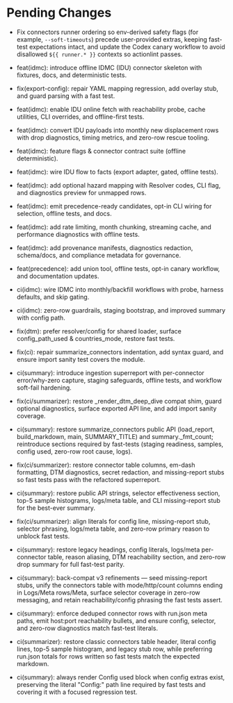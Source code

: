 # Pending Changes

- Fix connectors runner ordering so env-derived safety flags (for example, `--soft-timeouts`) precede user-provided extras, keeping fast-test expectations intact, and update the Codex canary workflow to avoid disallowed `${{ runner.* }}` contexts so actionlint passes.
- feat(idmc): introduce offline IDMC (IDU) connector skeleton with fixtures, docs, and deterministic tests.
- fix(export-config): repair YAML mapping regression, add overlay stub, and guard parsing with a fast test.
- feat(idmc): enable IDU online fetch with reachability probe, cache utilities, CLI overrides, and offline-first tests.
- feat(idmc): convert IDU payloads into monthly new displacement rows with drop diagnostics, timing metrics, and zero-row rescue tooling.
- feat(idmc): feature flags & connector contract suite (offline deterministic).
- feat(idmc): wire IDU flow to facts (export adapter, gated, offline tests).
- feat(idmc): add optional hazard mapping with Resolver codes, CLI flag, and
  diagnostics preview for unmapped rows.
- feat(idmc): emit precedence-ready candidates, opt-in CLI wiring for
  selection, offline tests, and docs.
- feat(idmc): add rate limiting, month chunking, streaming cache, and
  performance diagnostics with offline tests.
- feat(idmc): add provenance manifests, diagnostics redaction, schema/docs, and
  compliance metadata for governance.
- feat(precedence): add union tool, offline tests, opt-in canary workflow, and
  documentation updates.
- ci(idmc): wire IDMC into monthly/backfill workflows with probe, harness defaults, and skip gating.
- ci(idmc): zero-row guardrails, staging bootstrap, and improved summary with config path.
- fix(dtm): prefer resolver/config for shared loader, surface config_path_used & countries_mode, restore fast tests.
- fix(ci): repair summarize_connectors indentation, add syntax guard, and ensure import sanity test covers the module.
- ci(summary): introduce ingestion superreport with per-connector error/why-zero capture, staging safeguards, offline tests, and workflow soft-fail hardening.
- fix(ci/summarizer): restore _render_dtm_deep_dive compat shim, guard optional diagnostics, surface exported API line, and add import sanity coverage.

- ci(summary): restore summarize_connectors public API (load_report, build_markdown, main, SUMMARY_TITLE) and summary._fmt_count; reintroduce sections required by fast-tests (staging readiness, samples, config used, zero-row root cause, logs).
- fix(ci/summarizer): restore connector table columns, em-dash formatting, DTM diagnostics, secret redaction, and missing-report stubs so fast tests pass with the refactored superreport.
- ci(summary): restore public API strings, selector effectiveness section, top-5 sample histograms, logs/meta table, and CLI missing-report stub for the best-ever summary.
- fix(ci/summarizer): align literals for config line, missing-report stub, selector phrasing, logs/meta table, and zero-row primary reason to unblock fast tests.
- ci(summary): restore legacy headings, config literals, logs/meta per-connector table, reason aliasing, DTM reachability section, and zero-row drop summary for full fast-test parity.
- ci(summary): back-compat v3 refinements — seed missing-report stubs, unify the connectors table with mode/http/count columns ending in Logs/Meta rows/Meta, surface selector coverage in zero-row messaging, and retain reachability/config phrasing the fast tests assert.
- ci(summary): enforce deduped connector rows with run.json meta paths, emit host:port reachability bullets, and ensure config, selector, and zero-row diagnostics match fast-test literals.
- ci(summarizer): restore classic connectors table header, literal config lines, top-5 sample histogram, and legacy stub row,
  while preferring run.json totals for rows written so fast tests match the expected markdown.
- ci(summary): always render Config used block when config extras exist, preserving the literal "Config:" path line required by
  fast tests and covering it with a focused regression test.

